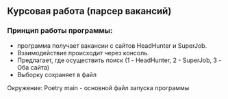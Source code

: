## Курсовая работа (парсер вакансий)

### Принцип работы программы: 

- программа получает вакансии с сайтов HeadHunter и SuperJob.
- Взаимодействие происходит через консоль.
- Предлагает, где осуществить поиск (1 - HeadHunter, 2 - SuperJob, 3 - Оба сайта)
- Выборку сохраняет в файл

Окружение: Poetry
main - основной файл запуска программы
